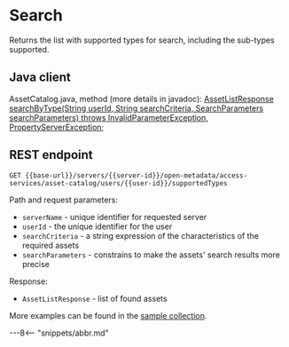 <!-- SPDX-License-Identifier: CC-BY-4.0 -->
<!-- Copyright Contributors to the ODPi Egeria project. -->

# Search

Returns the list with supported types for search, including the sub-types supported.

## Java client

AssetCatalog.java, method (more details in javadoc): [AssetListResponse searchByType(String userId, String searchCriteria, SearchParameters searchParameters) throws InvalidParameterException, PropertyServerException;](https://odpi.github.io/egeria/org/odpi/openmetadata/accessservices/assetcatalog/AssetCatalog.html#searchByType(java.lang.String,java.lang.String,org.odpi.openmetadata.accessservices.assetcatalog.model.rest.body.SearchParameters))

## REST endpoint

```
GET {{base-url}}/servers/{{server-id}}/open-metadata/access-services/asset-catalog/users/{{user-id}}/supportedTypes
```
Path and request parameters:
* `serverName` - unique identifier for requested server
* `userId` - the unique identifier for the user
* `searchCriteria` - a string expression of the characteristics of the required assets 
* `searchParameters` - constrains to make the assets' search results more precise

Response:
* `AssetListResponse` - list of found assets

More examples can be found in the
[sample collection](samples/collections/Asset-Catalog-endpoints.postman_collection.json).

---8<-- "snippets/abbr.md"







